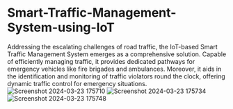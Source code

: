 # Smart-Traffic-Management-System-using-IoT
Addressing the escalating challenges of road traffic, the IoT-based Smart Traffic Management System emerges as a comprehensive solution. Capable of efficiently managing traffic, it provides dedicated pathways for emergency vehicles like fire brigades and ambulances. Moreover, it aids in the identification and monitoring of traffic violators round the clock, offering dynamic traffic control for emergency situations.
![Screenshot 2024-03-23 175710](https://github.com/induroyal50/Smart-Traffic-Management-System-using-IoT/assets/164609266/649f3af9-bc2c-43db-85e5-be748c682de8)
![Screenshot 2024-03-23 175734](https://github.com/induroyal50/Smart-Traffic-Management-System-using-IoT/assets/164609266/e433efb7-a5ec-433f-99cd-07b133dd263e)
![Screenshot 2024-03-23 175748](https://github.com/induroyal50/Smart-Traffic-Management-System-using-IoT/assets/164609266/d22f8c74-6df9-4daf-8519-87cd8cc1eb9a)

